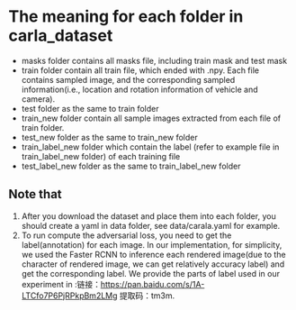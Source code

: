 # The meaning for each folder in carla_dataset
+ masks folder contains all masks file, including train mask and test mask
+ train folder contain all train file, which ended with .npy. Each file contains sampled image, and the corresponding sampled information(i.e., location and rotation information of vehicle and camera).
+ test folder as the same to train folder
+ train_new folder contain all sample images extracted from each file of train folder.
+ test_new folder as the same to train_new folder
+ train_label_new folder which contain the label (refer to example file in train_label_new folder) of each training file
+ test_label_new folder as the same to train_label_new folder
## Note that
1. After you download the dataset and place them into each folder, you should create a yaml in data folder, see data/carala.yaml for example. 
2. To run compute the adversarial loss, you need to get the label(annotation) for each image. In our implementation, for simplicity, we used the Faster RCNN to inference each rendered image(due to the character of rendered image, we can get relatively accuracy label) and get the corresponding label. We provide the parts of label used in our experiment in :链接：https://pan.baidu.com/s/1A-LTCfo7P6PjRPkpBm2LMg 
提取码：tm3m.
